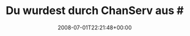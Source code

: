 ---
retweeted: false
source: <a href="http://twitter.com" rel="nofollow">Twitter Web Client</a>
entities:
  hashtags:
  - text: doctrine
    indices:
    - '30'
    - '39'
  symbols: []
  user_mentions: []
  urls: []
display_text_range:
- '0'
- '80'
favorite_count: '0'
id_str: '847974972'
truncated: false
retweet_count: '0'
id: '847974972'
created_at: Tue Jul 01 22:21:48 +0000 2008
favorited: false
full_text: 'Du wurdest durch ChanServ aus #doctrine-de gekickt (Invite only channel).
  Shoot!'
lang: de
tags:
- doctrine
- pesos:twitter
date: '2008-07-01T22:21:48+00:00'
src: https://twitter.com/bascht/status/847974972
original_url: https://twitter.com/bascht/status/847974972
type: twitter_tweet
text: 'Du wurdest durch ChanServ aus #doctrine-de gekickt (Invite only channel). Shoot!'
title: 'Du wurdest durch ChanServ aus #'

---